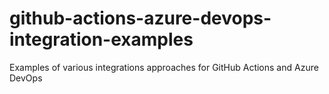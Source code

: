 # github-actions-azure-devops-integration-examples
Examples of various integrations approaches for GitHub Actions and Azure DevOps
